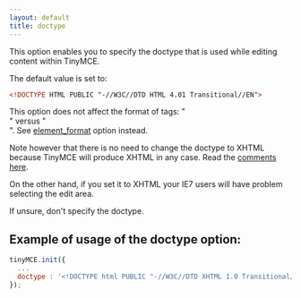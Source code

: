 ```yaml
---
layout: default
title: doctype
---
```


This option enables you to specify the doctype that is used while editing content within TinyMCE.

The default value is set to:

```html
<!DOCTYPE HTML PUBLIC "-//W3C//DTD HTML 4.01 Transitional//EN">
```

This option does not affect the format of tags: "<br>" versus "<br />". See [element_format](https://www.tiny.cloud/docs-3x/reference/configuration/Configuration3x@element_format/) option instead.

Note however that there is no need to change the doctype to XHTML because TinyMCE will produce XHTML in any case. Read the [comments here](http://archive.tinymce.com/forum/viewtopic.php?id=15069).

On the other hand, if you set it to XHTML your IE7 users will have problem selecting the edit area.

If unsure, don't specify the doctype.

## Example of usage of the doctype option:

```js
tinyMCE.init({
  ...
  doctype : '<!DOCTYPE html PUBLIC "-//W3C//DTD XHTML 1.0 Transitional//EN" "http://www.w3.org/TR/xhtml1/DTD/xhtml1-transitional.dtd">'
});
```

